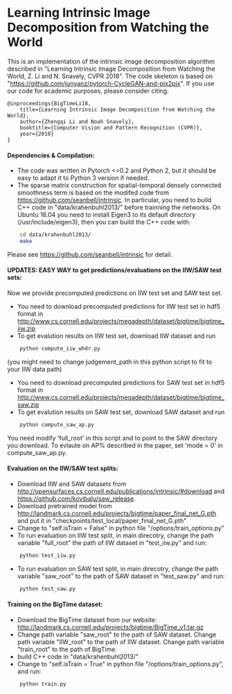 Learning Intrinsic Image Decomposition from Watching the World
===========================

This is an implementation of the intrinsic image decomposition algorithm described in "Learning Intrinsic Image Decomposition from Watching the World, Z. Li and N. Snavely, CVPR 2018". The code skeleton is based on "https://github.com/junyanz/pytorch-CycleGAN-and-pix2pix". If you use our code for academic purposes, please consider citing:

    @inproceedings{BigTimeLi18,
	  	title={Learning Intrinsic Image Decomposition from Watching the World},
	  	author={Zhengqi Li and Noah Snavely},
	  	booktitle={Computer Vision and Pattern Recognition (CVPR)},
	  	year={2018}
	}


#### Dependencies & Compilation:
* The code was written in Pytorch <=0.2 and Python 2, but it should be easy to adapt it to Python 3 version if needed.
* The sparse matrix construction for spatial-temporal densely connected smoothness term is based on the modifed code from https://github.com/seanbell/intrinsic. In particular, you need to build C++ code in "data/krahenbuhl2013/" before trainning the networks. On Ubuntu 16.04 you need to install Eigen3 to its default directory (/usr/include/eigen3), then you can build the C++ code with:
```bash
    cd data/krahenbuhl2013/
    make
```

Please see https://github.com/seanbell/intrinsic for detail.

#### UPDATES: EASY WAY to get predictions/evaluations on the IIW/SAW test sets:
Now we provide precomputed predictions on IIW test set and SAW test set.
* You need to download precomputed predictions for IIW test set in hdf5 format in http://www.cs.cornell.edu/projects/megadepth/dataset/bigtime/bigtime_iiw.zip
* To get evalution results on IIW test set, download IIW dataset and run
```bash
    python compute_iiw_whdr.py
```
(you might need to change judgement_path in this python script to fit to your IIW data path)
* You need to download precomputed predictions for SAW test set in hdf5 format in 
http://www.cs.cornell.edu/projects/megadepth/dataset/bigtime/bigtime_saw.zip
* To get evalution results on SAW test set, download SAW dataset and run
```bash
    python compute_saw_ap.py
```
You need modify 'full_root' in this script and to point to the SAW directory you download. To evlaute on AP% described in the paper, set 'mode = 0' in compute_saw_ap.py.


#### Evaluation on the IIW/SAW test splits:
* Download IIW and SAW datasets from http://opensurfaces.cs.cornell.edu/publications/intrinsic/#download and https://github.com/kovibalu/saw_release.
* Download pretrained model from http://landmark.cs.cornell.edu/projects/bigtime/paper_final_net_G.pth and put it in "checkpoints/test_local/paper_final_net_G.pth"
* Change to "self.isTrain = False" in python file "/options/train_options.py"
* To run evaluation on IIW test split, in main direcotry, change the path variable "full_root" the path of IIW dataset in "test_iiw.py" and run:
```bash
    python test_iiw.py
```
* To run evaluation on SAW test split, in main direcotry, change the path variable "saw_root" to the path of SAW dataset in "test_saw.py" and run:
```bash
    python test_saw.py
```


#### Training on the BigTime dataset:
* Download the BigTime dataset from our website: http://landmark.cs.cornell.edu/projects/bigtime/BigTime_v1.tar.gz 
* Change path variable "saw_root" to the path of SAW dataset. Change path variable "IIW_root" to the path of IIW dataset. Change path variable "train_root" to the path of BigTime.
* build C++ code in "data/krahenbuhl2013/"
* Change to "self.isTrain = True" in python file "/options/train_options.py", and run:
```bash
    python train.py
```
 
